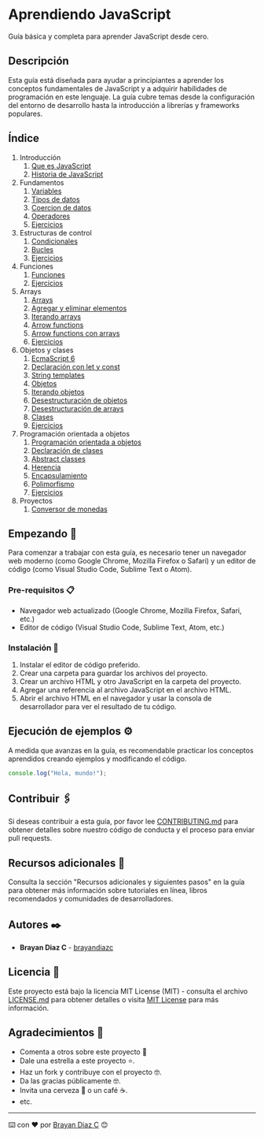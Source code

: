 # Aprendiendo JavaScript

Guía básica y completa para aprender JavaScript desde cero.

## Descripción

Esta guía está diseñada para ayudar a principiantes a aprender los conceptos fundamentales de JavaScript y a adquirir habilidades de programación en este lenguaje. La guía cubre temas desde la configuración del entorno de desarrollo hasta la introducción a librerías y frameworks populares.

## Índice

1. Introducción
   1. [Que es JavaScript](./01-introduccion/01-que-es-javascript.md)
   2. [Historia de JavaScript](./01-introduccion/02-historia-javascript.md)
2. Fundamentos
   1. [Variables](./02-fundamentos/01-variables.md)
   2. [Tipos de datos](./02-fundamentos/02-tipos-de-datos.md)
   3. [Coercion de datos](./02-fundamentos/03-coercion-de-datos.md)
   4. [Operadores](./02-fundamentos/04-operadores.md)
   5. [Ejercicios](./02-fundamentos/05-ejercicios.md)
3. Estructuras de control
   1. [Condicionales](./03-estructuras-de-control/01-condicionales.md)
   2. [Bucles](./03-estructuras-de-control/02-bucles.md)
   3. [Ejercicios](./03-estructuras-de-control/03-ejercicios.md)
4. Funciones
   1. [Funciones](./04-funciones/01-funciones.md)
   2. [Ejercicios](./04-funciones/02-ejercicios.md)
5. Arrays
   1. [Arrays](./05-arrays/01-arrays.md)
   2. [Agregar y eliminar elementos](./05-arrays/02-agregar-y-eliminar-elementos.md)
   3. [Iterando arrays](./05-arrays/03-iterando-arrays.md)
   4. [Arrow functions](./05-arrays/04-arrow-functions.md)
   5. [Arrow functions con arrays](./05-arrays/05-arrow-functions-con-arrays.md)
   6. [Ejercicios](./05-arrays/06-ejercicios.md)
6. Objetos y clases
   1. [EcmaScript 6](./06-objetos-y-clases/01-ecmascript-6.md)
   2. [Declaración con let y const](./06-objetos-y-clases/02-declaracion-con-let-y-const.md)
   3. [String templates](./06-objetos-y-clases/03-string-templates.md)
   4. [Objetos](./06-objetos-y-clases/04-objetos.md)
   5. [Iterando objetos](./06-objetos-y-clases/05-iterando-objetos.md)
   6. [Desestructuración de objetos](./06-objetos-y-clases/06-desestructuracion-de-objetos.md)
   7. [Desestructuración de arrays](./06-objetos-y-clases/07-desestructuracion-de-arrays.md)
   8. [Clases](./06-objetos-y-clases/08-clases.md)
   9. [Ejercicios](./06-objetos-y-clases/09-ejercicios.md)
7. Programación orientada a objetos
   1. [Programación orientada a objetos](./06-objetos-y-clases/09-programacion-orientada-a-objetos.md)
   2. [Declaración de clases](./06-objetos-y-clases/10-declaracion-de-clases.md)
   3. [Abstract classes](./06-objetos-y-clases/11-abstract-classes.md)
   4. [Herencia](./06-objetos-y-clases/12-herencia.md)
   5. [Encapsulamiento](./06-objetos-y-clases/13-encapsulamiento.md)
   6. [Polimorfismo](./06-objetos-y-clases/14-polimorfismo.md)
   7. [Ejercicios](./06-objetos-y-clases/15-ejercicios.md)
8. Proyectos
   1. [Conversor de monedas](./proyectos/conversor-monedas.md)

## Empezando 🚀

Para comenzar a trabajar con esta guía, es necesario tener un navegador web moderno (como Google Chrome, Mozilla Firefox o Safari) y un editor de código (como Visual Studio Code, Sublime Text o Atom).

### Pre-requisitos 📋

* Navegador web actualizado (Google Chrome, Mozilla Firefox, Safari, etc.)
* Editor de código (Visual Studio Code, Sublime Text, Atom, etc.)

### Instalación 🔧

1. Instalar el editor de código preferido.
2. Crear una carpeta para guardar los archivos del proyecto.
3. Crear un archivo HTML y otro JavaScript en la carpeta del proyecto.
4. Agregar una referencia al archivo JavaScript en el archivo HTML.
5. Abrir el archivo HTML en el navegador y usar la consola de desarrollador para ver el resultado de tu código.

## Ejecución de ejemplos ⚙️

A medida que avanzas en la guía, es recomendable practicar los conceptos aprendidos creando ejemplos y modificando el código.

```javascript
console.log("Hola, mundo!");
```

## Contribuir 🖇️

Si deseas contribuir a esta guía, por favor lee [CONTRIBUTING.md](https://gist.github.com/tu_usuario_github/xxxxxx) para obtener detalles sobre nuestro código de conducta y el proceso para enviar pull requests.

## Recursos adicionales 📖

Consulta la sección "Recursos adicionales y siguientes pasos" en la guía para obtener más información sobre tutoriales en línea, libros recomendados y comunidades de desarrolladores.

## Autores ✒️

* **Brayan Diaz C** - [brayandiazc](https://github.com/brayandiazc)

## Licencia 📄

Este proyecto está bajo la licencia MIT License (MIT) - consulta el archivo [LICENSE.md](LICENSE.md) para obtener detalles o visita [MIT License](https://opensource.org/licenses/MIT) para más información.

## Agradecimientos 🎁

* Comenta a otros sobre este proyecto 📢
* Dale una estrella a este proyecto ⭐️.
* Haz un fork y contribuye con el proyecto 🤓.
* Da las gracias públicamente 🤓.
* Invita una cerveza 🍺 o un café ☕.
* etc.

---
⌨️ con ❤️ por [Brayan Diaz C](https://github.com/brayandiazc) 😊
